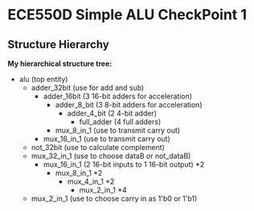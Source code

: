 # ECE550D Simple ALU CheckPoint 1
## Structure Hierarchy

**My hierarchical structure tree:**

- alu  (top entity)
  - adder_32bit (use for add and sub)
    - adder_16bit (3 16-bit adders for acceleration)
      - adder_8_bit (3 8-bit adders for acceleration)
        - adder_4_bit (2 4-bit adder)
          - full_adder (4 full adders)
      - mux_8_in_1 (use to transmit carry out)
    - mux_16_in_1 (use to transmit carry out)
  - not_32bit (use to calculate complement)
  - mux_32_in_1 (use to choose dataB or not_dataB)
    - mux_16_in_1 (2 16-bit inputs to 1 16-bit output) *2
      - mux_8_in_1 *2
        - mux_4_in_1 *2
          - mux_2_in_1 *4
  - mux_2_in_1 (use to choose carry in as 1'b0 or 1'b1)